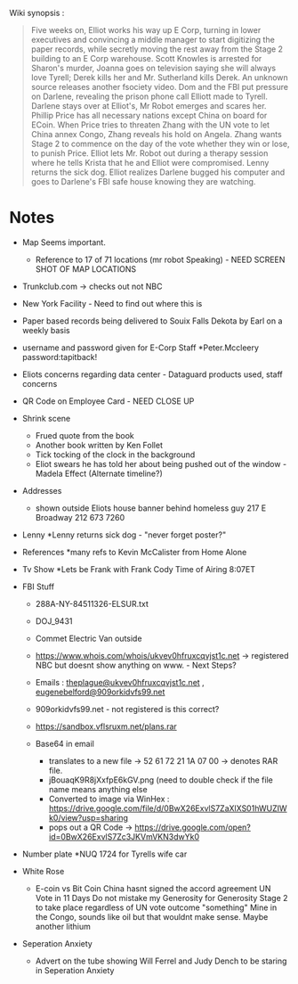 Wiki synopsis :
> Five weeks on, Elliot works his way up E Corp, turning in lower executives and convincing a middle manager to start digitizing 
> the paper records, while secretly moving the rest away from the Stage 2 building to an E Corp warehouse. 
> Scott Knowles is arrested for Sharon's murder, Joanna goes on television saying she will always love Tyrell; 
> Derek kills her and Mr. Sutherland kills Derek. An unknown source releases another fsociety video. 
> Dom and the FBI put pressure on Darlene, revealing the prison phone call Elliott made to Tyrell. 
> Darlene stays over at Elliot's, Mr Robot emerges and scares her. Phillip Price has all necessary nations except China 
> on board for ECoin. When Price tries to threaten Zhang with the UN vote to let China annex Congo, 
> Zhang reveals his hold on Angela. Zhang wants Stage 2 to commence on the day of the vote whether they win or lose, 
> to punish Price. Elliot lets Mr. Robot out during a therapy session where he tells Krista that he and Elliot were compromised. 
> Lenny returns the sick dog.
> Elliot realizes Darlene bugged his computer and goes to Darlene's FBI safe house knowing they are watching.

# Notes

* Map Seems important.
  * Reference to 17 of 71 locations (mr robot Speaking) - NEED SCREEN SHOT OF MAP LOCATIONS

* Trunkclub.com -> checks out not NBC
* New York Facility - Need to find out where this is
* Paper based records being delivered to Souix Falls Dekota by Earl on a weekly basis

* username and password given for E-Corp Staff
  *Peter.Mccleery  password:tapitback!
  
* Eliots concerns regarding data center  - Dataguard products used, staff concerns
* QR Code on Employee Card  - NEED CLOSE UP


* Shrink scene
  * Frued quote from the book
  * Another book written by Ken Follet
  * Tick tocking of the clock in the background
  * Eliot swears he has told her about being pushed out of the window - Madela Effect (Alternate timeline?)
  
* Addresses
  * shown outside Eliots house banner behind homeless guy 217 E Broadway 212 673 7260
* Lenny
  *Lenny returns sick dog - "never forget poster?" 
  
* References
  *many refs to Kevin McCalister from Home Alone
  
* Tv Show
  *Lets be Frank with Frank Cody Time of Airing 8:07ET
  
* FBI Stuff
  * 288A-NY-84511326-ELSUR.txt
  * DOJ_9431
  * Commet Electric Van outside 
 
  * https://www.whois.com/whois/ukvev0hfruxcqvjst1c.net -> registered NBC but doesnt show anything on www. - Next Steps?
  * Emails : theplague@ukvev0hfruxcqvjst1c.net , eugenebelford@909orkidvfs99.net
  * 909orkidvfs99.net - not registered is this correct?
  * https://sandbox.vflsruxm.net/plans.rar 
  * Base64 in email 
    * translates to a new file ->  52 61 72 21 1A 07 00 -> denotes RAR file. 
    * jBouaqK9R8jXxfpE6kGV.png (need to double check if the file name means anything else
    * Converted to image via WinHex : https://drive.google.com/file/d/0BwX26ExvlS7ZaXlXS01hWUZIWk0/view?usp=sharing
    * pops out a QR Code -> https://drive.google.com/open?id=0BwX26ExvlS7Zc3JKVmVKN3dwYk0
   
  
* Number plate
  *NUQ 1724 for Tyrells wife car
  
* White Rose
  * E-coin vs Bit Coin 
  China hasnt signed the accord agreement
  UN Vote in 11 Days
  Do not mistake my Generosity for Generosity
  Stage 2 to take place regardless of UN vote outcome
  "something" Mine in the Congo, sounds like oil but that wouldnt make sense. Maybe another lithium 
  
 * Seperation Anxiety 
    * Advert on the tube showing Will Ferrel and Judy Dench to be staring in Seperation Anxiety
